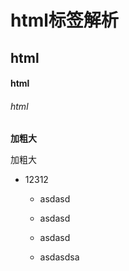# html标签解析


## html

#### html

###### html


**加粗大**

加粗大


* 12312
  * asdasd
  * asdasd
  * asdasd
  
  * asdasdsa
